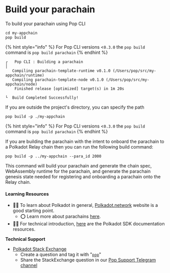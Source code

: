 # Build your parachain

To build your parachain using Pop CLI

```shell
cd my-appchain
pop build
```

{% hint style="info" %}
For Pop CLI versions <`0.3.0` the `pop build` command is `pop build parachain`
{% endhint %}

```
┌   Pop CLI : Building a parachain
│
   Compiling parachain-template-runtime v0.1.0 (/Users/pop/src/my-appchain/runtime)
   Compiling parachain-template-node v0.1.0 (/Users/pop/src/my-appchain/node)
    Finished release [optimized] target(s) in 1m 20s

└  Build Completed Successfully!
```

If you are outside the project's directory, you can specify the path

```shell
pop build -p ./my-appchain
```

{% hint style="info" %}
For Pop CLI versions <`0.3.0` the `pop build` command is `pop build parachain`
{% endhint %}

If you are building the parachain with the intent to onboard the parachain to a Polkadot Relay chain then you can run the following build command:

```
pop build -p ../my-appchain --para_id 2000
```

This command will build your parachain and generate the chain spec, WebAssembly runtime for the parachain, and generate the parachain genesis state needed for registering and onboarding a parachain onto the Relay chain.

#### Learning Resources

* 🧑‍🏫 To learn about Polkadot in general, [Polkadot.network](https://polkadot.network/) website is a good starting point.
  * ⭕ Learn more about parachains [here](https://wiki.polkadot.network/docs/learn-parachains).
* 🧑‍🔧 For technical introduction, [here](https://github.com/paritytech/polkadot-sdk#-documentation) are the Polkadot SDK documentation resources.

**Technical Support**

* [Polkadot Stack Exchange](https://polkadot.stackexchange.com/)
  * Create a question and tag it with "[`pop`](https://substrate.stackexchange.com/tags/pop/info)"
  * Share the StackExchange question in our [Pop Support Telegram channel](https://t.me/pop\_support)
